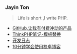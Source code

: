 ### Jayin Ton 
>Life is short ,I write PHP.

- [GitHub,让我有付费冲动的产品](2014/2014-10-29-Github,让我有付费冲动的产品.md)
- [ThinkPHP笔记-模板替换](thinkphp/模板替换.md)
- [开发日志](dev/index.md)
- [10分钟学会使用袂卓博客](use-blog.md)